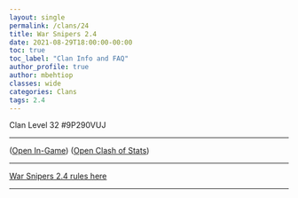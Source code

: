 ```yaml
---
layout: single
permalink: /clans/24
title: War Snipers 2.4
date: 2021-08-29T18:00:00-00:00
toc: true
toc_label: "Clan Info and FAQ"
author_profile: true
author: mbehtiop
classes: wide
categories: Clans
tags: 2.4
---
```


Clan Level 32 #9P290VUJ

***

([Open In-Game](https://link.clashofclans.com/en?action=OpenClanProfile&tag=9P290VUJ)) ([Open Clash of Stats](https://www.clashofstats.com/clans/9P290VUJ/members/))

***

[War Snipers 2.4 rules here](https://tiny.cc/24rules)

***